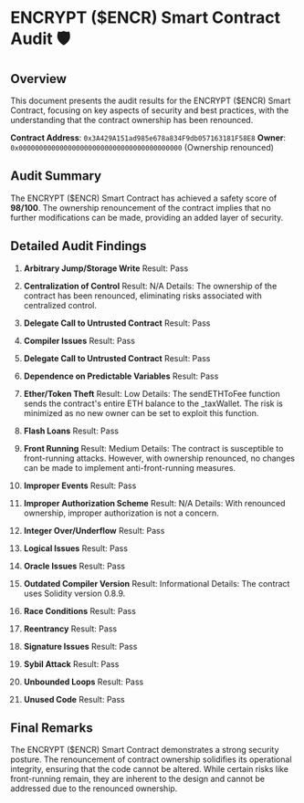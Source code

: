 # ENCRYPT ($ENCR) Smart Contract Audit 🛡️

## Overview
This document presents the audit results for the ENCRYPT ($ENCR) Smart Contract, focusing on key aspects of security and best practices, with the understanding that the contract ownership has been renounced.

**Contract Address**: `0x3A429A151ad985e678a834F9db057163181F58E8`
**Owner**: `0x0000000000000000000000000000000000000000` (Ownership renounced)

## Audit Summary
The ENCRYPT ($ENCR) Smart Contract has achieved a safety score of **98/100**. The ownership renouncement of the contract implies that no further modifications can be made, providing an added layer of security.

## Detailed Audit Findings

1. **Arbitrary Jump/Storage Write**
Result: Pass

3. **Centralization of Control**
Result: N/A
Details: The ownership of the contract has been renounced, eliminating risks associated with centralized control.

4. **Delegate Call to Untrusted Contract**
Result: Pass

5. **Compiler Issues**
Result: Pass

6. **Delegate Call to Untrusted Contract**
Result: Pass

7. **Dependence on Predictable Variables**
Result: Pass

8. **Ether/Token Theft**
Result: Low
Details: The sendETHToFee function sends the contract's entire ETH balance to the _taxWallet. The risk is minimized as no new owner can be set to exploit this function.

9. **Flash Loans**
Result: Pass

10. **Front Running**
Result: Medium
Details: The contract is susceptible to front-running attacks. However, with ownership renounced, no changes can be made to implement anti-front-running measures.

11. **Improper Events**
Result: Pass

12. **Improper Authorization Scheme**
Result: N/A
Details: With renounced ownership, improper authorization is not a concern.

13. **Integer Over/Underflow**
Result: Pass

14. **Logical Issues**
Result: Pass

15. **Oracle Issues**
Result: Pass

16. **Outdated Compiler Version**
Result: Informational
Details: The contract uses Solidity version 0.8.9.

17. **Race Conditions**
Result: Pass

18. **Reentrancy**
Result: Pass

19. **Signature Issues**
Result: Pass

20. **Sybil Attack**
Result: Pass

21. **Unbounded Loops**
Result: Pass

22. **Unused Code**
Result: Pass

## Final Remarks
The ENCRYPT ($ENCR) Smart Contract demonstrates a strong security posture. The renouncement of contract ownership solidifies its operational integrity, ensuring that the code cannot be altered. While certain risks like front-running remain, they are inherent to the design and cannot be addressed due to the renounced ownership.
